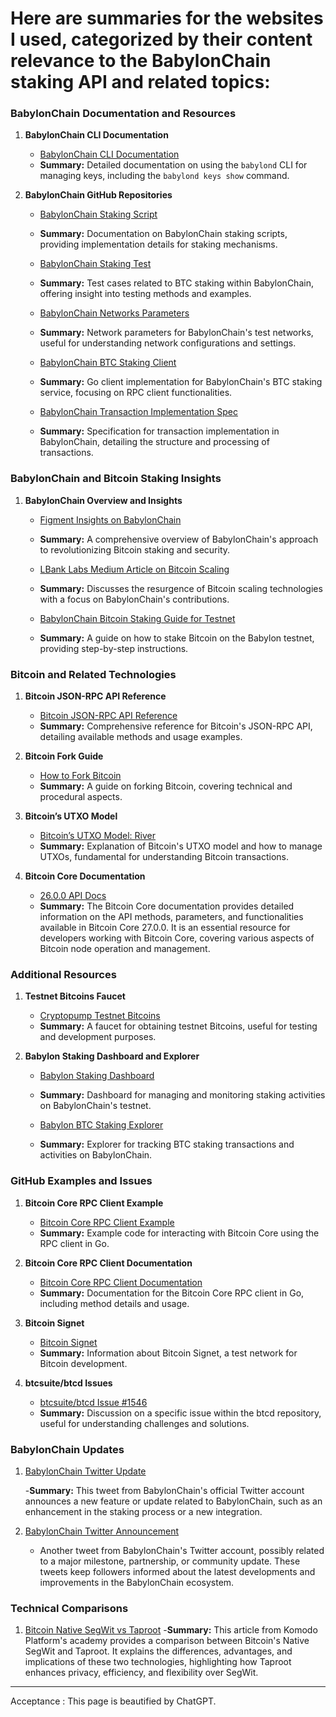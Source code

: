 # Here are summaries for the websites I used, categorized by their content relevance to the BabylonChain staking API and related topics:

### BabylonChain Documentation and Resources

1. **BabylonChain CLI Documentation**
   - [BabylonChain CLI Documentation](https://docs.babylonchain.io/docs/cli/babylond/keys/babylondkeysshow)
   - **Summary:** Detailed documentation on using the `babylond` CLI for managing keys, including the `babylond keys show` command.
2. **BabylonChain GitHub Repositories**

   - [BabylonChain Staking Script](https://github.com/babylonchain/babylon/blob/dev/docs/staking-script.md)
   - **Summary:** Documentation on BabylonChain staking scripts, providing implementation details for staking mechanisms.

   - [BabylonChain Staking Test](https://github.com/babylonchain/babylon/blob/dev/btcstaking/staking_test.go#L28)
   - **Summary:** Test cases related to BTC staking within BabylonChain, offering insight into testing methods and examples.

   - [BabylonChain Networks Parameters](https://github.com/babylonchain/networks/tree/main/bbn-test-4/parameters)
   - **Summary:** Network parameters for BabylonChain's test networks, useful for understanding network configurations and settings.

   - [BabylonChain BTC Staking Client](https://github.com/babylonchain/btc-staker/blob/dev/stakerservice/client/rpcclient.go)
   - **Summary:** Go client implementation for BabylonChain's BTC staking service, focusing on RPC client functionalities.

   - [BabylonChain Transaction Implementation Spec](https://github.com/babylonchain/babylon/blob/add420f074751cf53edea5b7a55cca3d34291f5b/docs/transaction-impl-spec.md)
   - **Summary:** Specification for transaction implementation in BabylonChain, detailing the structure and processing of transactions.

### BabylonChain and Bitcoin Staking Insights

1. **BabylonChain Overview and Insights**

   - [Figment Insights on BabylonChain](https://figment.io/insights/babylonchain-first-look-revolutionizing-bitcoin-staking-and-security/)
   - **Summary:** A comprehensive overview of BabylonChain's approach to revolutionizing Bitcoin staking and security.

   - [LBank Labs Medium Article on Bitcoin Scaling](https://lbanklabs.medium.com/renaissance-of-bitcoin-scaling-ii-babylon-360c782a0d55)
   - **Summary:** Discusses the resurgence of Bitcoin scaling technologies with a focus on BabylonChain's contributions.

   - [BabylonChain Bitcoin Staking Guide for Testnet](https://medium.com/babylonchain-io/bitcoin-staking-guide-for-babylon-testnet-7c0fe4fffa95)
   - **Summary:** A guide on how to stake Bitcoin on the Babylon testnet, providing step-by-step instructions.

### Bitcoin and Related Technologies

1. **Bitcoin JSON-RPC API Reference**

   - [Bitcoin JSON-RPC API Reference](<https://en.bitcoin.it/wiki/API_reference_(JSON-RPC)>)
   - **Summary:** Comprehensive reference for Bitcoin's JSON-RPC API, detailing available methods and usage examples.

2. **Bitcoin Fork Guide**

   - [How to Fork Bitcoin](https://medium.com/@jordan.baczuk/how-to-fork-bitcoin-c39139506443)
   - **Summary:** A guide on forking Bitcoin, covering technical and procedural aspects.

3. **Bitcoin’s UTXO Model**

   - [Bitcoin’s UTXO Model: River](https://river.com/learn/bitcoins-utxo-model/)
   - **Summary:** Explanation of Bitcoin's UTXO model and how to manage UTXOs, fundamental for understanding Bitcoin transactions.

4. **Bitcoin Core Documentation**
   - [26.0.0 API Docs](https://bitcoincore.org/en/doc/26.0.0/)
   - **Summary:** The Bitcoin Core documentation provides detailed information on the API methods, parameters, and functionalities available in Bitcoin Core 27.0.0. It is an essential resource for developers working with Bitcoin Core, covering various aspects of Bitcoin node operation and management.

### Additional Resources

1. **Testnet Bitcoins Faucet**

   - [Cryptopump Testnet Bitcoins](https://cryptopump.info/)
   - **Summary:** A faucet for obtaining testnet Bitcoins, useful for testing and development purposes.

2. **Babylon Staking Dashboard and Explorer**

   - [Babylon Staking Dashboard](https://btcstaking.testnet.babylonchain.io/)
   - **Summary:** Dashboard for managing and monitoring staking activities on BabylonChain's testnet.

   - [Babylon BTC Staking Explorer](https://babylonscan.io/)
   - **Summary:** Explorer for tracking BTC staking transactions and activities on BabylonChain.

### GitHub Examples and Issues

1. **Bitcoin Core RPC Client Example**

   - [Bitcoin Core RPC Client Example](https://github.com/btcsuite/btcd/blob/master/rpcclient/examples/bitcoincorehttp/main.go)
   - **Summary:** Example code for interacting with Bitcoin Core using the RPC client in Go.

2. **Bitcoin Core RPC Client Documentation**

   - [Bitcoin Core RPC Client Documentation](https://pkg.go.dev/github.com/btcsuite/btcd@v0.24.2/rpcclient#Client.SignRawTransactionWithWallet)
   - **Summary:** Documentation for the Bitcoin Core RPC client in Go, including method details and usage.

3. **Bitcoin Signet**

   - [Bitcoin Signet](https://en.bitcoin.it/wiki/Signet)
   - **Summary:** Information about Bitcoin Signet, a test network for Bitcoin development.

4. **btcsuite/btcd Issues**
   - [btcsuite/btcd Issue #1546](https://github.com/btcsuite/btcd/issues/1546)
   - **Summary:** Discussion on a specific issue within the btcd repository, useful for understanding challenges and solutions.

### BabylonChain Updates

1. [BabylonChain Twitter Update](https://x.com/babylon_chain/status/1806248868083810704)

   -**Summary:** This tweet from BabylonChain's official Twitter account announces a new feature or update related to BabylonChain, such as an enhancement in the staking process or a new integration.

2. [BabylonChain Twitter Announcement](https://x.com/babylon_chain/status/18029899765374487010)
   - Another tweet from BabylonChain's Twitter account, possibly related to a major milestone, partnership, or community update. These tweets keep followers informed about the latest developments and improvements in the BabylonChain ecosystem.

### Technical Comparisons

1. [Bitcoin Native SegWit vs Taproot](https://komodoplatform.com/en/academy/bitcoin-native-segwit-vs-taproot/)
   -**Summary:** This article from Komodo Platform's academy provides a comparison between Bitcoin's Native SegWit and Taproot. It explains the differences, advantages, and implications of these two technologies, highlighting how Taproot enhances privacy, efficiency, and flexibility over SegWit.

---

Acceptance : This page is beautified by ChatGPT.
